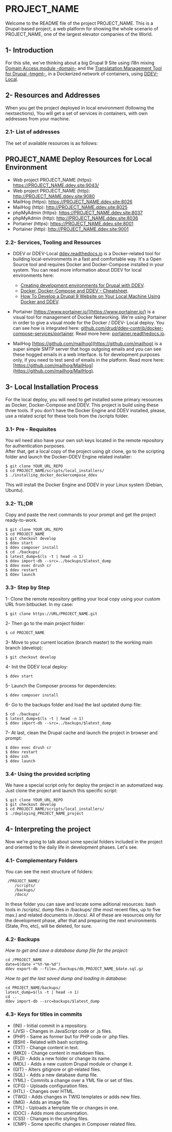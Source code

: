 # PROJECT_NAME
Welcome to the README file of the project PROJECT_NAME. This is a Drupal-based project, a web platform for showing the whole scenario of PROJECT_NAME, one of the largest elevator companies of the World.  

## 1- Introduction

For this site, we've thinking about a big Drupal 9 Site using i18n mixing [Domain Access module -domain-](https://www.drupal.org/project/domain) and the [Translatation Management Tool for Drupal -tmgmt-](https://www.drupal.org/project/tmgmt), in a Dockerized network of containers, using [DDEV-Local](https://ddev.readthedocs.io/en/stable/). 


## 2- Resources and Addresses
When you get the project deployed in local environment (following the nextsections), You will get a set of services in containers, with own addresses from your machine.   

### 2.1- List of addresses  
The set of available resources is as follows:  

PROJECT_NAME Deploy Resources for Local Environment   
---------------------------------------------   

* Web project PROJECT_NAME (https): https://PROJECT_NAME.ddev.site:9043/
* Web project PROJECT_NAME (http):  http://PROJECT_NAME.ddev.site:9080
* MailHog (https):   	     https://PROJECT_NAME.ddev.site:8026
* MailHog (http):            http://PROJECT_NAME.ddev.site:8025 
* phpMyAdmin (https):	     https://PROJECT_NAME.ddev.site:8037
* phpMyAdmin (http):         http://PROJECT_NAME.ddev.site:8036 
* Portainer (https): 	     https://PROJECT_NAME.ddev.site:8001
* Portainer (http):          http://PROJECT_NAME.ddev.site:9001 


### 2.2- Services, Tooling and Resources

* DDEV or DDEV-Local [ddev.readthedocs.io](https://ddev.readthedocs.io/en/stable/) is a Docker-related tool for building local-environments in a fast and comfortable way. It's a Open Source tool and requires Docker and Docker-Compose installed in your system. You can read more information about DDEV for local environments here:   
  * [Creating development environments for Drupal with DDEV](https://www.therussianlullaby.com/blog/creating-development-environments-for-drupal-with-ddev/).
  * [Docker, Docker-Compose and DDEV - Cheatsheet](https://www.therussianlullaby.com/blog/docker-docker-compose-and-ddev-cheatsheet/).
  * [How To Develop a Drupal 9 Website on Your Local Machine Using Docker and DDEV](https://www.digitalocean.com/community/tutorials/how-to-develop-a-drupal-9-website-on-your-local-machine-using-docker-and-ddev).

* Portainer [https://www.portainer.io/](https://www.portainer.io/) is a visual tool for management of Docker Networking. We're using Portainer in order to give a visual mode for the Docker / DDEV- Local deploy. You can see how is integrated here: [github.com/drud/ddev-contrib/docker-compose-services/portainer](https://github.com/drud/ddev-contrib/tree/master/docker-compose-services/portainer). Read more here: [portainer.readthedocs.io](https://portainer.readthedocs.io/en/stable/deployment.html).  

* MailHog [https://github.com/mailhog](https://github.com/mailhog) is a super simple SMTP server that hogs outgoing emails and you can see these hogged emails in a web interface. Is for development purposes only, if you need to test send of emails in the platform. Read more here: [https://github.com/mailhog/MailHog](https://github.com/mailhog/MailHog).  


## 3- Local Installation Process
For the local deploy, you will need to get installed some primary resources as Docker, Docker-Compose and DDEV. This project is build using these three tools. If you don't have the Docker Engine and DDEV installed, please, use a related script for these tools from the /scripts folder.     

### 3.1- Pre - Requisites
You wil need also have your own ssh keys located in the remote repository for authentication purposes.    
After that, get a local copy of the project using git clone, go to the scripting folder and launch the Docker-DDEV Engine related installer:               
```
$ git clone YOUR_URL_REPO
$ cd PROJECT_NAME/scripts/local_installers/
$ ./installing_docker_dockercompose_ddev
```
This will install the Docker Engine and DDEV in your Linux system (Debian, Ubuntu). 

### 3.2- TL;DR 
Copy and paste the next commands to your prompt and get the project ready-to-work.
```
$ git clone YOUR_URL_REPO
$ cd PROJECT_NAME
$ git checkout develop
$ ddev start
$ ddev composer install
$ cd ./backups/
$ latest_dump=$(ls -t | head -n 1)
$ ddev import-db --src=../backups/$latest_dump
$ ddev exec drush cr
$ ddev restart
$ ddev launch
```

### 3.3- Step by Step

1- Clone the remote repository getting your local copy using your custom URL from bitbucket. In my case:  
```
$ git clone https://URL/PROJECT_NAME.git
```
2- Then go to the main project folder:  
```
$ cd PROJECT_NAME
```
3- Move to your current location (branch master) to the working main branch (develop):   
```
$ git checkout develop
```
4- Init the DDEV local deploy:   
```
$ ddev start
```
5- Launch the Composer process for dependencies:   
```
$ ddev composer install
```
6- Go to the backups folder and load the last updated dump file:   
```
$ cd ./backups/
$ latest_dump=$(ls -t | head -n 1)
$ ddev import-db --src=../backups/$latest_dump
```
7- At last, clean the Drupal cache and launch the project in browser and prompt:    
```
$ ddev exec drush cr
$ ddev restart
$ ddev ssh
$ ddev launch
```

### 3.4- Using the provided scripting
We have a special script only for deploy the project in an automatized way. Just clone the project and launch this specific script:  

```
$ git clone YOUR_URL_REPO
$ git checkout develop
$ cd PROJECT_NAME/scripts/local_installers/
$ ./deploying_PROJECT_NAME_project

```
## 4- Interpreting the project
Now we're going to talk about some special folders included in the project and oriented to the daily life in development phases. Let's see.  

### 4.1- Complementary Folders
 You can see the next structure of folders:   

```
 /PROJECT_NAME/    
    /scripts/  
    /backups/  
    /docs/    
```

In these folder you can save and locate some aditional resources: bash tools in /scripts/, dump files in /backups/ (the most recent files, up to five max.) and related documents in /docs/. All of these are resources only for the development phase, after that and preparing the next environments (State, Pro, etc), will be deleted, for sure.  

### 4.2- Backups 
*How to get and save a database dump file for the project:*
```
cd /PROJECT_NAME
date=$(date +"%Y-%m-%d")
ddev export-db --file=./backups/db_PROJECT_NAME_$date.sql.gz

```
*How to get the last saved dump and loading in database:*
```
cd PROJECT_NAME/backups/
latest_dump=$(ls -t | head -n 1)
cd ..
ddev import-db --src=backups/$latest_dump
```


### 4.3- Keys for titles in commits
* (INI) - Initial commit in a repository.    
* (JVS) - Changes in JavaScript code or .js files.    
* (PHP) - Same as former but for PHP code or .php files.    
* (BSH) - Related with bash scripting.    
* (TXT) - Change content in text.    
* (MKD) - Change content in markdown files.    
* (FLD) - Adds a new folder or change its name.    
* (MDL) - Adds a new custom Drupal module or change it.    
* (GIT) - Alters gitignore or git-related files.    
* (SQL) - Adds a new database dump file.    
* (YML) - Commits a change over a YML file or set of files.    
* (CFG) - Uploads configuration files.    
* (HTL) - Changes over HTML.    
* (TWG) - Adds changes in TWIG templates or adds new files.    
* (IMG) - Adds an image file.    
* (TPL) - Uploads a template file or changes in one.    
* (DOC) - Adds more documentation.    
* (CSS) - Changes in the styling files.    
* (CMP) - Some specific changes in Composer related files.     
